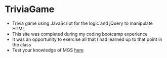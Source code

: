 # TriviaGame
* Trivia game using JavaScript for the logic and jQuery to manipulate HTML
* This site was completed during my coding bootcamp experience
* It was an opportunity to exercise all that I had learned up to that point in the class
* Test your knowledge of MGS [here](https://bimatn.github.io/TriviaGame/)
